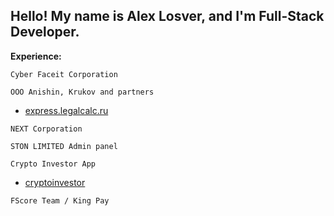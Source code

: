 ## Hello! My name is Alex Losver, and I'm Full-Stack Developer.

**Experience:**
    
```Cyber Faceit Corporation```

```ООО Anishin, Krukov and partners```

- [express.legalcalc.ru](https://express.legalcalc.ru/)


```NEXT Corporation```

```STON LIMITED Admin panel```

```Crypto Investor App```
- [cryptoinvestor](https://t.me/cryptoinvestorappBot/cryptoinvestor)

```FScore Team / King Pay```

